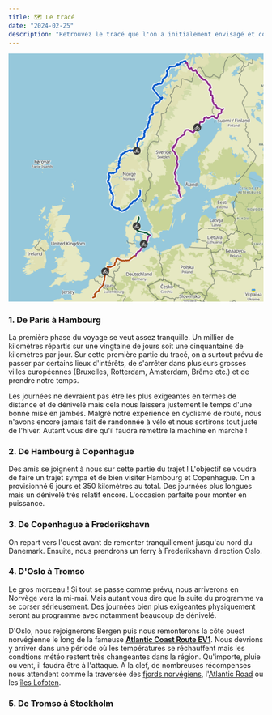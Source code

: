 ```yaml
---
title: 🗺️ Le tracé
date: "2024-02-25"
description: "Retrouvez le tracé que l'on a initialement envisagé et comment on l'a construit."
---
```


![La trace](trace.png)

### 1. De Paris à Hambourg

La première phase du voyage se veut assez tranquille. Un millier de kilomètres répartis sur une vingtaine de jours soit une cinquantaine de kilomètres par jour. Sur cette première partie du tracé, on a surtout prévu de passer par certains lieux d'intérêts, de s'arrêter dans plusieurs grosses villes européennes (Bruxelles, Rotterdam, Amsterdam, Brême etc.) et de prendre notre temps.

Les journées ne devraient pas être les plus exigeantes en termes de distance et de dénivelé mais cela nous laissera justement le temps d'une bonne mise en jambes. Malgré notre expérience en cyclisme de route, nous n'avons encore jamais fait de randonnée à vélo et nous sortirons tout juste de l'hiver. Autant vous dire qu'il faudra remettre la machine en marche !

### 2. De Hambourg à Copenhague

Des amis se joignent à nous sur cette partie du trajet ! L'objectif se voudra de faire un trajet sympa et de bien visiter Hambourg et Copenhague. On a provisionné 6 jours et 350 kilomètres au total. Des journées plus longues mais un dénivelé très relatif encore. L'occasion parfaite pour monter en puissance.

### 3. De Copenhague à Frederikshavn

On repart vers l'ouest avant de remonter tranquillement jusqu'au nord du Danemark. Ensuite, nous prendrons un ferry à Frederikshavn direction Oslo.

### 4. D'Oslo à Tromso

Le gros morceau ! Si tout se passe comme prévu, nous arriverons en Norvège vers la mi-mai. Mais autant vous dire que la suite du programme va se corser sérieusement. Des journées bien plus exigeantes physiquement seront au programme avec notamment beaucoup de dénivelé.

D'Oslo, nous rejoignerons Bergen puis nous remonterons la côte ouest norvégienne le long de la fameuse [**Atlantic Coast Route EV1**](https://fr.eurovelo.com/ev1). Nous devrions y arriver dans une période où les températures se réchauffent mais les condtions météo restent très changeantes dans la région. Qu'importe, pluie ou vent, il faudra être à l'attaque. A la clef, de nombreuses récompenses nous attendent comme la traversée des [fjords norvégiens](https://www.visitnorway.fr/destinations-norvege/region-fjords/), l'[Atlantic Road](https://www.visitnorway.com/places-to-go/fjord-norway/northwest/listings-northwest/norwegian-scenic-routes-the-atlantic-road/11862/?_gl=1*1y6y5dr*_gcl_au*MTY0NDAyOTE4LjE3MDg5ODgzOTA.) ou les [îles Lofoten](https://www.visitnorway.fr/destinations-norvege/region-nord/iles-lofoten/).

### 5. De Tromso à Stockholm
